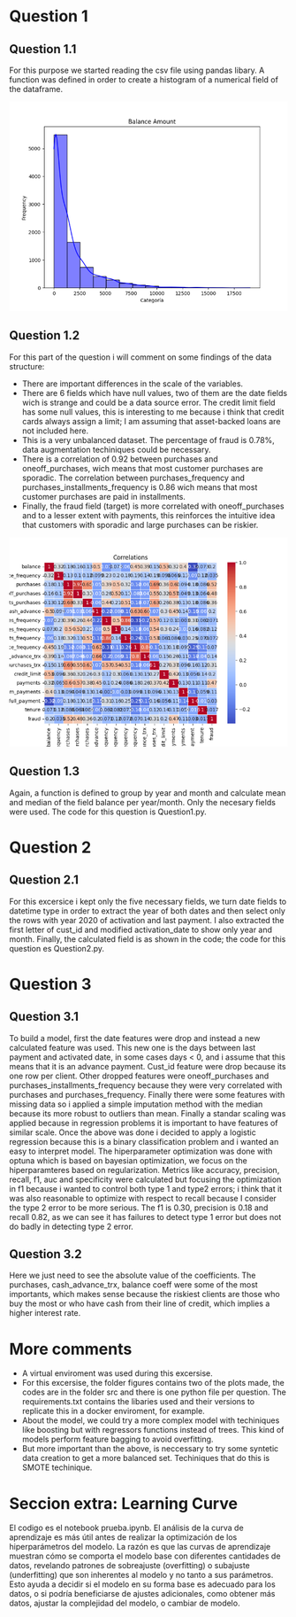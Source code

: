 # Question 1
## Question 1.1
For this purpose we started reading the csv file using pandas libary. A function was defined in order to create a histogram of a numerical field of the dataframe.

![Balance Histogram](figures/balance_hist.png)
## Question 1.2
For this part of the question i will comment on some findings of the data structure:
- There are important differences in the scale of the variables.
- There are 6 fields which have null values, two of them are the date fields wich is strange and could be a data source error. The credit limit field has some null values, this is interesting to me because i think that credit cards always assign a limit; I am assuming that asset-backed loans are not included here.
- This is a very unbalanced dataset. The percentage of fraud is 0.78%, data augmentation techiniques could be necessary.
- There is a correlation of 0.92 between purchases and oneoff_purchases, wich means that most customer purchases are sporadic. The correlation between purchases_frequency and purchases_installments_frequency is 0.86 wich means that most customer purchases are paid in installments.
- Finally, the fraud field (target) is more correlated with oneoff_purchases and to a lesser extent with payments, this reinforces the intuitive idea that customers with sporadic and large purchases can be riskier.

![Balance Histogram](figures/correlation_map.png)
## Question 1.3
Again, a function is defined to group by year and month and calculate mean and median of the field balance per year/month. Only the necesary fields were used. The code for this question is Question1.py.

# Question 2
## Question 2.1
For this excersice i kept only the five necessary fields, we turn date fields to datetime type in order to extract the year of both dates and then select only the rows with year 2020 of activation and last payment. I also extracted the first letter of cust_id and modified activation_date to show only year and month. Finally, the calculated field is as shown in the code; the code for this question es Question2.py.

# Question 3
## Question 3.1
To build a model, first the date features were drop and instead a new calculated feature was used. This new one is the days between last payment and activated date, in some cases days < 0, and i assume that this means that it is an advance payment. Cust_id feature were drop because its one row per client. Other dropped features were oneoff_purchases and purchases_installments_frequency because they were very correlated with purchases and purchases_frequency. Finally there were some features with missing data so i applied a simple imputation method with the median because its more robust to outliers than mean. Finally a standar scaling was applied because in regression problems it is important to have features of similar scale.
Once the above was done i decided to apply a logistic regression because this is a binary classification problem and i wanted an easy to interpret model. The hiperparameter optimization was done with optuna which is based on bayesian optimization, we focus on the hiperparamteres based on regularization. Metrics like accuracy, precision, recall, f1, auc and specificity were calculated but focusing the optimization in f1 because i wanted to control both type 1 and type2 errors; i think that it was also reasonable to optimize with respect to recall because I consider the type 2 error to be more serious. The f1 is 0.30, precision is 0.18 and recall 0.82, as we can see it has failures to detect type 1 error but does not do badly in detecting type 2 error.
## Question 3.2
Here we just need to see the absolute value of the coefficients. The purchases, cash_advance_trx, balance coeff were some of the most importants, which makes sense because the riskiest clients are those who buy the most or who have cash from their line of credit, which implies a higher interest rate.

# More comments
- A virtual enviroment was used during this excersise.
- For this excersise, the folder figures contains two of the plots made, the codes are in the folder src and there is one python file per question. The requirements.txt contains the libaries used and their versions to replicate this in a docker enviroment, for example.
- About the model, we could try a more complex model with techiniques like boosting but with regressors functions instead of trees. This kind of models perform feature bagging to avoid overfitting.
- But more important than the above, is neccessary to try some syntetic data creation to get a more balanced set. Techiniques that do this is SMOTE techinique.

# Seccion extra: Learning Curve
El codigo es el notebook prueba.ipynb. El análisis de la curva de aprendizaje es más útil antes de realizar la optimización de los hiperparámetros del modelo. La razón es que las curvas de aprendizaje muestran cómo se comporta el modelo base con diferentes cantidades de datos, revelando patrones de sobreajuste (overfitting) o subajuste (underfitting) que son inherentes al modelo y no tanto a sus parámetros. Esto ayuda a decidir si el modelo en su forma base es adecuado para los datos, o si podría beneficiarse de ajustes adicionales, como obtener más datos, ajustar la complejidad del modelo, o cambiar de modelo.